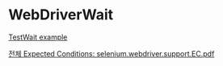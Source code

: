# WebDriverWait

[TestWait example](https://github.com/SeleniumHQ/seleniumhq.github.io/blob/trunk/examples/python/tests/waits/test_waits.py#L38-L44)

[전체 Expected Conditions: selenium.webdriver.support.EC.pdf](https://github.com/fasthill/My-gist/files/10577872/selenium.webdriver.support.EC.pdf)
